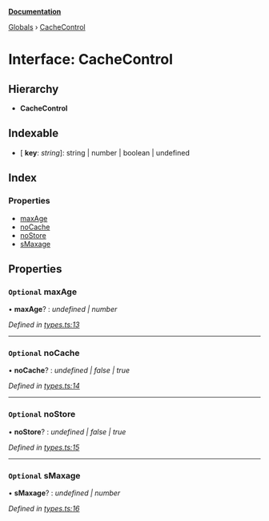 **[Documentation](../README.md)**

[Globals](../README.md) › [CacheControl](cachecontrol.md)

# Interface: CacheControl

## Hierarchy

* **CacheControl**

## Indexable

* \[ **key**: *string*\]: string | number | boolean | undefined

## Index

### Properties

* [maxAge](cachecontrol.md#optional-maxage)
* [noCache](cachecontrol.md#optional-nocache)
* [noStore](cachecontrol.md#optional-nostore)
* [sMaxage](cachecontrol.md#optional-smaxage)

## Properties

### `Optional` maxAge

• **maxAge**? : *undefined | number*

*Defined in [types.ts:13](https://github.com/bad-batch/cacheability/blob/9e3b985/src/types.ts#L13)*

___

### `Optional` noCache

• **noCache**? : *undefined | false | true*

*Defined in [types.ts:14](https://github.com/bad-batch/cacheability/blob/9e3b985/src/types.ts#L14)*

___

### `Optional` noStore

• **noStore**? : *undefined | false | true*

*Defined in [types.ts:15](https://github.com/bad-batch/cacheability/blob/9e3b985/src/types.ts#L15)*

___

### `Optional` sMaxage

• **sMaxage**? : *undefined | number*

*Defined in [types.ts:16](https://github.com/bad-batch/cacheability/blob/9e3b985/src/types.ts#L16)*